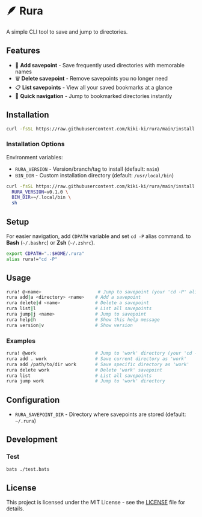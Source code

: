 # 🪶 Rura

A simple CLI tool to save and jump to directories.

## Features

- 📌 **Add savepoint** - Save frequently used directories with memorable names
- 🗑️ **Delete savepoint** - Remove savepoints you no longer need
- 📋 **List savepoints** - View all your saved bookmarks at a glance
- 🚀 **Quick navigation** - Jump to bookmarked directories instantly

## Installation

```sh
curl -fsSL https://raw.githubusercontent.com/kiki-ki/rura/main/install.sh | sh
```

### Installation Options

Environment variables:

- `RURA_VERSION` - Version/branch/tag to install (default: `main`)
- `BIN_DIR` - Custom installation directory (default: `/usr/local/bin`)

```sh
curl -fsSL https://raw.githubusercontent.com/kiki-ki/rura/main/install.sh | \
  RURA_VERSION=v0.1.0 \
  BIN_DIR=~/.local/bin \
  sh
```

## Setup

For easier navigation, add `CDPATH` variable and set `cd -P` alias command.
to **Bash** (`~/.bashrc`) or **Zsh** (`~/.zshrc`).

```sh
export CDPATH=".:$HOME/.rura"
alias rura!="cd -P"
```

## Usage

```sh
rura! @<name>                     # Jump to savepoint (your 'cd -P' alias command)
rura add|a <directory> <name>    # Add a savepoint
rura delete|d <name>             # Delete a savepoint
rura list|l                      # List all savepoints
rura jump|j <name>               # Jump to savepoint
rura help|h                      # Show this help message
rura version|v                   # Show version
```

### Examples

```sh
rura! @work                      # Jump to 'work' directory (your 'cd -P' alias command)
rura add . work                  # Save current directory as 'work'
rura add /path/to/dir work       # Save specific directory as 'work'
rura delete work                 # Delete 'work' savepoint
rura list                        # List all savepoints
rura jump work                   # Jump to 'work' directory
```

## Configuration

- `RURA_SAVEPOINT_DIR` - Directory where savepoints are stored (default: `~/.rura`)

## Development

### Test

```sh
bats ./test.bats
```

## License

This project is licensed under the MIT License - see the [LICENSE](LICENSE) file for details.
